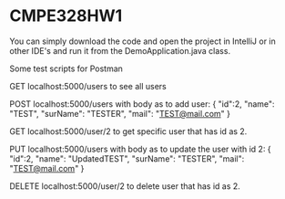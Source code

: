 # CMPE328HW1
You can simply download the code and open the project in IntelliJ or in other IDE's and run it from the DemoApplication.java class.

Some test scripts for Postman

GET localhost:5000/users to see all users

POST localhost:5000/users with body as to add user:
{
"id":2,
"name": "TEST",
"surName": "TESTER",
"mail": "TEST@mail.com"
}

GET localhost:5000/user/2 to get specific user that has id as 2.

PUT localhost:5000/users with body as to update the user with id 2:
{
"id":2,
"name": "UpdatedTEST",
"surName": "TESTER",
"mail": "TEST@mail.com"
}

DELETE localhost:5000/user/2 to delete user that has id as 2.
